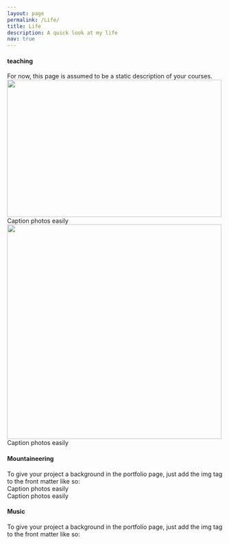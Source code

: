 ```yaml
---
layout: page
permalink: /Life/
title: Life
description: A quick look at my life 
nav: true
---
```


 <h4>teaching</h4>
 For now, this page is assumed to be a static description of your courses. 
 
<div class="row">
    <div class="col-sm mt-3 mt-md-0">
        <img class="img-fluid rounded z-depth-1" width="500" height="320" src="{{ '/assets/img/21.jpg' | relative_url }}" alt="" title=""/>
    </div>
</div>
<div class="caption">
    Caption photos easily
</div>

<div class="row">
    <div class="col-sm mt-3 mt-md-0">
        <img class="img-fluid rounded z-depth-1" width="500" height="500" src="{{ '/assets/img/22.jpg' | relative_url }}" alt="" title=""/>
    </div>
</div>
<div class="caption">
    Caption photos easily
</div>



 <h4>Mountaineering</h4>
 To give your project a background in the portfolio page, just add the img tag to the front matter like so:

<div class="row">
    <div class="col-sm mt-3 mt-md-0">
        <img class="img-fluid rounded z-depth-1" src="{{ '/assets/img/23.jpg' | relative_url }}" alt="" title="example image"/>
    </div>
    <div class="col-sm mt-3 mt-md-0">
        <img class="img-fluid rounded z-depth-1" src="{{ '/assets/img/24.jpg' | relative_url }}" alt="" title="example image"/>
    </div>
    <div class="col-sm mt-3 mt-md-0">
        <img class="img-fluid rounded z-depth-1" src="{{ '/assets/img/25.jpg' | relative_url }}" alt="" title="example image"/>
    </div>
</div>
<div class="caption">
    Caption photos easily
</div>

<!-- <div class="row">
    <div class="col-sm mt-3 mt-md-0">
        <img class="img-fluid rounded z-depth-1" src="{{ '/assets/img/23.jpg' | relative_url }}" alt="" title="example image"/>
    </div>
</div>
<div class="row">
    <div class="col-sm mt-3 mt-md-0">
        <img class="img-fluid rounded z-depth-1" src="{{ '/assets/img/24.JPG' | relative_url }}" alt="" title="example image"/>
    </div>
</div>
<div class="row">
    <div class="col-sm mt-3 mt-md-0">
        <img class="img-fluid rounded z-depth-1" src="{{ '/assets/img/25.png' | relative_url }}" alt="" title="example image"/>
    </div>
</div> -->
<div class="row justify-content-sm-center">
    <div class="col-sm-8 mt-3 mt-md-0">
        <img class="img-fluid rounded z-depth-1" src="{{ '/assets/img/26.jpg' | relative_url }}" alt="" title="example image"/>
    </div>
    <div class="col-sm-4 mt-3 mt-md-0">
        <img class="img-fluid rounded z-depth-1" src="{{ '/assets/img/27.jpg' | relative_url }}" alt="" title="example image"/>
    </div>
</div>
<div class="caption">
    Caption photos easily
</div>


 <h4>Music</h4>
 To give your project a background in the portfolio page, just add the img tag to the front matter like so:



<div class="row">
    <div class="col-sm mt-3 mt-md-0">
        <img class="img-fluid rounded z-depth-1" src="{{ '/assets/img/26.jpg' | relative_url }}" alt="" title="example image"/>
    </div>
</div>
<div class="row">
    <div class="col-sm mt-3 mt-md-0">
        <img class="img-fluid rounded z-depth-1" src="{{ '/assets/img/27.jpg' | relative_url }}" alt="" title="example image"/>
    </div>
</div>

